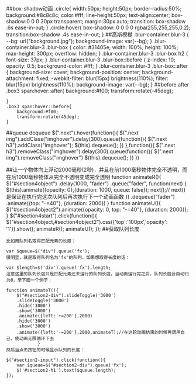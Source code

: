 ##box-shadow动画
	.circle{
	    width:50px;
	    height:50px;
	    border-radius:50%;
	    background:#8c8c8c;
	    color:#fff;
	    line-height:50px;
	    text-align:center;
	    box-shadow:0 0 0 30px transparent;
	    margin:30px auto;
	    transition: box-shadow .6s ease-in-out;
	}
	.circle:hover{
	    box-shadow: 0 0 0 0 rgba(255,255,255,0.2);
	    transition:box-shadow .4s ease-in-out;
	}
##高斯模糊
	.blur-container.blur-3 {
		 --bg: url("background.jpg");
		 background-image: var(--bg);
	}
	.blur-container.blur-3 .blur-box {
		 color: #31405e;
		 width: 100%;
		 height: 100%;
		 max-height: 300px;
		 overflow: hidden;
	}
	.blur-container.blur-3 .blur-box h2 {
	 	font-size: 37px;
	}
	.blur-container.blur-3 .blur-box::before {
		 z-index: 10;
		 opacity: 0.5;
		 background-color: #fff;
	}
	.blur-container.blur-3 .blur-box::after {
		 background-size: cover;
		 background-position: center;
		 background-attachment: fixed;
		 -webkit-filter: blur(15px) brightness(110%);
		 filter: blur(15px) brightness(110%);
		 background-image: var(--bg);
	}
##before after
	.box3 span:hover::after{
        background:#f00;
        transform:rotate(-45deg);

    }
    .box3 span:hover::before{
        background:#f00;
        transform:rotate(45deg);
    }
##queue   dequeue
	$(".next").hover(function(){
        $(".next img").addClass("imghover").delay(300).queue(function(){
            $(".next h3").addClass("imghover");
            $(this).dequeue();
        })
    },function(){
            $(".next h3").removeClass("imghover").delay(300).queue(function(){
                $(".next img").removeClass("imghover")
                $(this).dequeue();
            })
    })

##让一个物体向上浮动2000毫秒(2秒)，并且在前1000毫秒物体完全不透明，而在后1000毫秒物体从完全不透明变成完全透明
	function animateR(){
	    $("#section4object")
	        .delay(1000, "fader")
	        .queue("fader", function(next) {
	        $(this).animate({opacity: 0},{duration: 1000, queue: false});
	        next();//   next()是保证在执行完这次队列后再次执行下一个动画函数
	        })
	        .dequeue("fader")
	        .animate({top: "-=40"}, {duration: 2000})
	}
	function animateU(){
	    $("#section4object2").animate({opacity: 0, top: "-=40"}, {duration: 2000});
	}
	$("#section4start").click(function(){
	    $("#section4object,#section4object2").css({'top':'100px','opacity': '1'}).show();
	    animateR();
	    animateU();
	});
##获取队列长度

	比如用队列名取得匹配元素的长度：
	
	var $queue=$("div").queue('fx');
	很明显，就是取得队列名为'fx'的队列，如果想取得长度的话：
	
	var $length=$('div').queue('fx').length;
	注意这里的队列长度只是匹配元素还未运行的队列长度，当动画运行完之后，队列长度会自动归为0，举下面一个例子：
	
	function animateT(){
	    $("#section2-div").slideToggle('3000')
	    .slideToggle('3000')
	    .hide('3000')
	    .show('3000')
	    .animate({left:'+=200'},2000)
	    .hide('3000')
	    .show('3000')
	    .animate({left:'-=200'},2000,animateT);//在这轮动画结束的时候再调用自己，使动画无限循环下去          
	            }
	然后当点击按钮的时候显示队列的长度：
	
	$("#section2-input").click(function(){
	    var $queue=$("#section2-div").queue('fx');
	    $('#section2-h1').text($queue.length);
	});